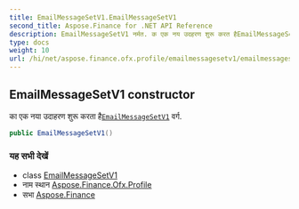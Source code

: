 ```yaml
---
title: EmailMessageSetV1.EmailMessageSetV1
second_title: Aspose.Finance for .NET API Reference
description: EmailMessageSetV1 नर्मत. क एक नय उदहरण शुरू करत हैEmailMessageSetV1 वर्ग.
type: docs
weight: 10
url: /hi/net/aspose.finance.ofx.profile/emailmessagesetv1/emailmessagesetv1/
---
```

## EmailMessageSetV1 constructor

का एक नया उदाहरण शुरू करता है[`EmailMessageSetV1`](../) वर्ग.

```csharp
public EmailMessageSetV1()
```

### यह सभी देखें

* class [EmailMessageSetV1](../)
* नाम स्थान [Aspose.Finance.Ofx.Profile](../../emailmessagesetv1/)
* सभा [Aspose.Finance](../../../)


